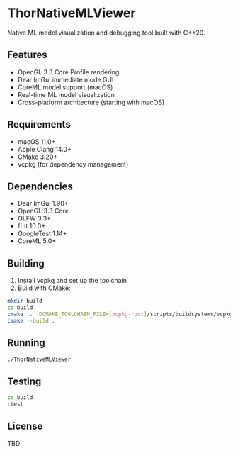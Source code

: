# ThorNativeMLViewer

Native ML model visualization and debugging tool built with C++20.

## Features

- OpenGL 3.3 Core Profile rendering
- Dear ImGui immediate mode GUI
- CoreML model support (macOS)
- Real-time ML model visualization
- Cross-platform architecture (starting with macOS)

## Requirements

- macOS 11.0+ 
- Apple Clang 14.0+
- CMake 3.20+
- vcpkg (for dependency management)

## Dependencies

- Dear ImGui 1.90+
- OpenGL 3.3 Core
- GLFW 3.3+
- fmt 10.0+
- GoogleTest 1.14+
- CoreML 5.0+

## Building

1. Install vcpkg and set up the toolchain
2. Build with CMake:

```bash
mkdir build
cd build
cmake .. -DCMAKE_TOOLCHAIN_FILE=[vcpkg-root]/scripts/buildsystems/vcpkg.cmake
cmake --build .
```

## Running

```bash
./ThorNativeMLViewer
```

## Testing

```bash
cd build
ctest
```

## License

TBD 